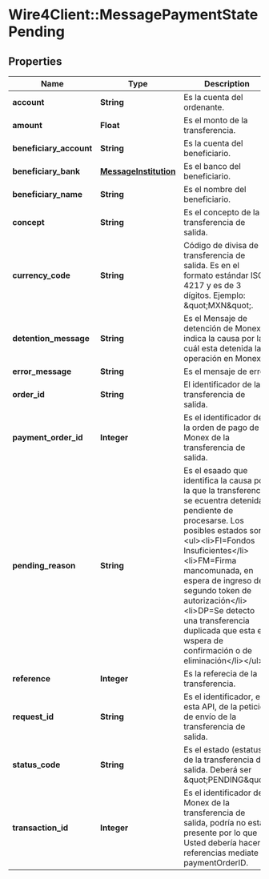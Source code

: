# Wire4Client::MessagePaymentStatePending

## Properties
Name | Type | Description | Notes
------------ | ------------- | ------------- | -------------
**account** | **String** | Es la cuenta del ordenante. | [optional] 
**amount** | **Float** | Es el monto de la transferencia. | [optional] 
**beneficiary_account** | **String** | Es la cuenta del beneficiario. | [optional] 
**beneficiary_bank** | [**MessageInstitution**](MessageInstitution.md) | Es el banco del beneficiario. | [optional] 
**beneficiary_name** | **String** | Es el nombre del beneficiario. | [optional] 
**concept** | **String** | Es el concepto de la transferencia de salida. | [optional] 
**currency_code** | **String** | Código de divisa de la transferencia de salida. Es en el formato estándar ISO 4217 y es de 3 dígitos. Ejemplo: \&quot;MXN\&quot;. | [optional] 
**detention_message** | **String** | Es el Mensaje de detención de Monex, indica la causa por la cuál esta detenida la operación en Monex. | [optional] 
**error_message** | **String** | Es el mensaje de error. | [optional] 
**order_id** | **String** | El identificador de la transferencia de salida. | [optional] 
**payment_order_id** | **Integer** | Es el identificador de la orden de pago de Monex de la transferencia de salida. | [optional] 
**pending_reason** | **String** | Es el esaado que identifica la causa por la que la transferencia se ecuentra detenida o  pendiente de procesarse. Los posibles estados son: &lt;ul&gt;&lt;li&gt;FI&#x3D;Fondos Insuficientes&lt;/li&gt;&lt;li&gt;FM&#x3D;Firma mancomunada, en espera de ingreso de segundo token de autorización&lt;/li&gt;&lt;li&gt;DP&#x3D;Se detecto una transferencia duplicada que esta en wspera de confirmación o de eliminación&lt;/li&gt;&lt;/ul&gt; | [optional] 
**reference** | **Integer** | Es la referecia de la transferencia. | [optional] 
**request_id** | **String** | Es el identificador, en esta API, de la petición de envío de la transferencia de salida. | [optional] 
**status_code** | **String** | Es el estado (estatus) de la transferencia de salida. Deberá ser \&quot;PENDING\&quot;. | [optional] 
**transaction_id** | **Integer** | Es el identificador de Monex de la transferencia de salida, podría no estar presente por lo que Usted debería hacer referencias mediate el paymentOrderID. | [optional] 


